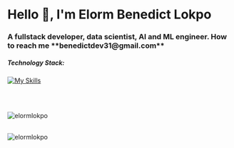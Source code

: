<h1 align="left">Hello 👋, I'm Elorm Benedict Lokpo</h1>
<h3 align="left">A fullstack developer, data scientist, AI and ML engineer. How to reach me **benedictdev31@gmail.com** </h3>



<h5>Technology Stack:</h5>

[![My Skills](https://skillicons.dev/icons?i=python,tensorflow,anaconda,react,nodejs,express,mongodb)](https://skillicons.dev) <br />


<br />

<br />


<p><img align="left" src="https://github-readme-streak-stats.herokuapp.com/?user=elormlokpo&theme=algolia" alt="elormlokpo" /></p>
<br /> <br />
<p><img align="left" src="https://github-readme-stats.vercel.app/api/top-langs?username=elormlokpo&show_icons=true&locale=en&layout=compact&theme=algolia" alt="elormlokpo" /></p>




